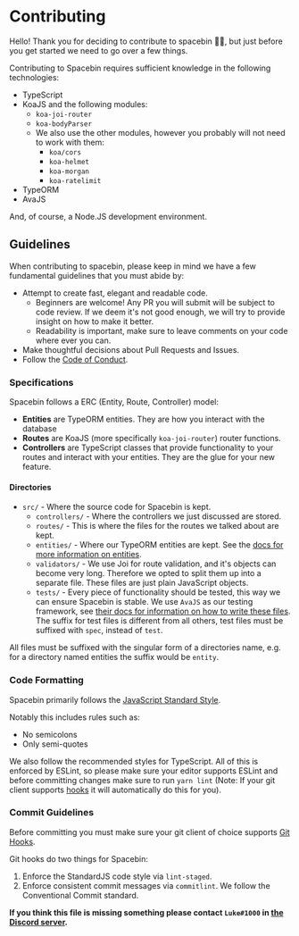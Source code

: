 # Contributing

Hello! Thank you for deciding to contribute to spacebin 🚀🌌, but just before you get started we need to go over a few things.

Contributing to Spacebin requires sufficient knowledge in the following technologies:

- TypeScript
- KoaJS and the following modules:
  - `koa-joi-router`
  - `koa-bodyParser`
  - We also use the other modules, however you probably will not need to work with them:
    - `koa/cors`
    - `koa-helmet`
    - `koa-morgan`
    - `koa-ratelimit`
- TypeORM
- AvaJS

And, of course, a Node.JS development environment.

## Guidelines

When contributing to spacebin, please keep in mind we have a few fundamental guidelines that you must abide by:

- Attempt to create fast, elegant and readable code.
  - Beginners are welcome! Any PR you will submit will be subject to code review. If we deem it's not good enough, we will try to provide insight on how to make it better.
  - Readability is important, make sure to leave comments on your code where ever you can.
- Make thoughtful decisions about Pull Requests and Issues.
- Follow the [Code of Conduct](CODE_OF_CONDUCT.md).

### Specifications

Spacebin follows a ERC (Entity, Route, Controller) model:

- **Entities** are TypeORM entities. They are how you interact with the database
- **Routes** are KoaJS (more specifically `koa-joi-router`) router functions.
- **Controllers** are TypeScript classes that provide functionality to your routes and interact with your entities. They are the glue for your new feature.

#### Directories

- `src/` - Where the source code for Spacebin is kept.
  - `controllers/` - Where the controllers we just discussed are stored.
  - `routes/` - This is where the files for the routes we talked about are kept.
  - `entities/` - Where our TypeORM entities are kept. See the [docs for more information on entities](https://typeorm.io/#/entities).
  - `validators/` - We use Joi for route validation, and it's objects can become very long. Therefore we opted to split them up into a separate file. These files are just plain JavaScript objects.
  - `tests/` - Every piece of functionality should be tested, this way we can ensure Spacebin is stable. We use `AvaJS` as our testing framework, see [their docs for information on how to write these files](https://github.com/avajs/ava/tree/master/docs). The suffix for test files is different from all others, test files must be suffixed with `spec`, instead of `test`.

All files must be suffixed with the singular form of a directories name, e.g. for a directory named entities the suffix would be `entity`.

### Code Formatting

Spacebin primarily follows the [JavaScript Standard Style](https://standardjs.com/).

Notably this includes rules such as:

- No semicolons
- Only semi-quotes

We also follow the recommended styles for TypeScript. All of this is enforced by ESLint, so please make sure your editor supports ESLint and before committing changes make sure to run `yarn lint` (Note: If your git client supports [hooks](https://git-scm.com/book/en/v2/Customizing-Git-Git-Hooks) it will automatically do this for you). 

### Commit Guidelines

Before committing you must make sure your git client of choice supports [Git Hooks](https://git-scm.com/book/en/v2/Customizing-Git-Git-Hooks).

Git hooks do two things for Spacebin:

1. Enforce the StandardJS code style via `lint-staged`.
2. Enforce consistent commit messages via `commitlint`. We follow the Conventional Commit standard.


**If you think this file is missing something please contact `Luke#1000` in [the Discord server](https://discord.gg/zsxwgYc).**
